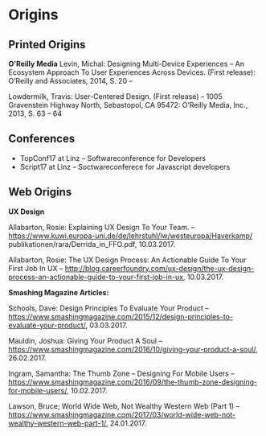 # Origins

## Printed Origins

**O’Reilly Media**
Levin, Michal: Designing Multi-Device Experiences – An Ecosystem Approach To User Experiences Across Devices. (First release): O’Reilly and Associates, 2014, S. 20 – 

Lowdermilk, Travis: User-Centered Design. (First release) – 1005 Gravenstein Highway North, Sebastopol, CA 95472: O’Reilly Media, Inc., 2013, S. 63 – 64


## Conferences

* TopConf17 at Linz – Softwareconference for Developers
* Script17 at Linz – Soctwareconferece for Javascript developers

## Web Origins

**UX Design**

Allabarton, Rosie: Explaining UX Design To Your Team. –
https://www.kuwi.europa-uni.de/de/lehrstuhl/lw/westeuropa/Haverkamp/
publikationen/rara/Derrida_in_FFO.pdf, 10.03.2017.

Allabarton, Rosie: The UX Design Process: An Actionable Guide To Your First Job In UX – http://blog.careerfoundry.com/ux-design/the-ux-design-process-an-actionable-guide-to-your-first-job-in-ux, 10.03.2017.

**Smashing Magazine Articles:**

Schools, Dave: Design Principles To Evaluate Your Product – https://www.smashingmagazine.com/2015/12/design-principles-to-evaluate-your-product/, 03.03.2017.

Mauldin, Joshua: Giving Your Product A Soul – https://www.smashingmagazine.com/2016/10/giving-your-product-a-soul/, 26.02.2017.

Ingram, Samantha: The Thumb Zone – Designing For Mobile Users – https://www.smashingmagazine.com/2016/09/the-thumb-zone-designing-for-mobile-users/, 10.02.2017.

Lawson, Bruce; World Wide Web, Not Wealthy Western Web (Part 1) – https://www.smashingmagazine.com/2017/03/world-wide-web-not-wealthy-western-web-part-1/, 24.01.2017.